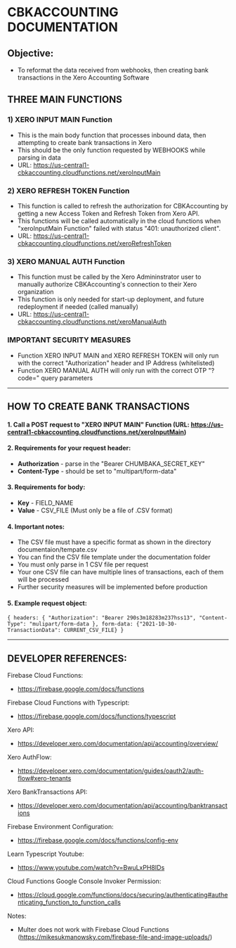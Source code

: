 # **CBKACCOUNTING DOCUMENTATION**

## **Objective:**

- To reformat the data received from webhooks, then creating bank transactions in the Xero Accounting Software

## **THREE MAIN FUNCTIONS**

### 1) XERO INPUT MAIN Function
- This is the main body function that processes inbound data, then attempting to create bank transactions in Xero 
- This should be the only function requested by WEBHOOKS while parsing in data
- URL: https://us-central1-cbkaccounting.cloudfunctions.net/xeroInputMain

### 2) XERO REFRESH TOKEN Function
- This function is called to refresh the authorization for CBKAccounting by getting a new Access Token and Refresh Token from Xero API.
- This functions will be called automatically in the cloud functions when "xeroInputMain Function" failed with status "401: unauthorized client".
- URL: https://us-central1-cbkaccounting.cloudfunctions.net/xeroRefreshToken

### 3) XERO MANUAL AUTH Function
- This function must be called by the Xero Admininstrator user to manually authorize CBKAccounting's connection to their Xero organization
- This function is only needed for start-up deployment, and future redeployment if needed (called manually)
- URL: https://us-central1-cbkaccounting.cloudfunctions.net/xeroManualAuth

### IMPORTANT SECURITY MEASURES
- Function XERO INPUT MAIN and XERO REFRESH TOKEN will only run with the correct "Authorization" header and IP Address (whitelisted)
- Function XERO MANUAL AUTH will only run with the correct OTP "?code=" query parameters

-----

## **HOW TO CREATE BANK TRANSACTIONS**

#### 1. Call a POST request to "XERO INPUT MAIN" Function (URL: https://us-central1-cbkaccounting.cloudfunctions.net/xeroInputMain)
#### 2. Requirements for your request header:
- **Authorization** - parse in the "Bearer CHUMBAKA_SECRET_KEY"
- **Content-Type** - should be set to "multipart/form-data"

#### 3. Requirements for body:
- **Key** - FIELD_NAME
- **Value** - CSV_FILE (Must only be a file of .CSV format)

#### 4. Important notes:
- The CSV file must have a specific format as shown in the directory documentaion/tempate.csv
- You can find the CSV file template under the documentation folder
- You must only parse in 1 CSV file per request
- Your one CSV file can have multiple lines of transactions, each of them will be processed
- Further security measures will be implemented before production

#### 5. Example request object:
`{
    headers: {
    "Authorization": "Bearer 290s3m18283m237hss13",
    "Content-Type": "mulipart/form-data
},
form-data: {"2021-10-30-TransactionData": CURRENT_CSV_FILE}
}`

-----

## DEVELOPER REFERENCES:

Firebase Cloud Functions:
- https://firebase.google.com/docs/functions

Firebase Cloud Functions with Typescript:
- https://firebase.google.com/docs/functions/typescript

Xero API:
- https://developer.xero.com/documentation/api/accounting/overview/

Xero AuthFlow:
- https://developer.xero.com/documentation/guides/oauth2/auth-flow#xero-tenants

Xero BankTransactions API:
- https://developer.xero.com/documentation/api/accounting/banktransactions

Firebase Environment Configuration:
- https://firebase.google.com/docs/functions/config-env

Learn Typescript Youtube:
- https://www.youtube.com/watch?v=BwuLxPH8IDs

Cloud Functions Google Console Invoker Permission:
- https://cloud.google.com/functions/docs/securing/authenticating#authenticating_function_to_function_calls

Notes:
- Multer does not work with Firebase Cloud Functions (https://mikesukmanowsky.com/firebase-file-and-image-uploads/)
